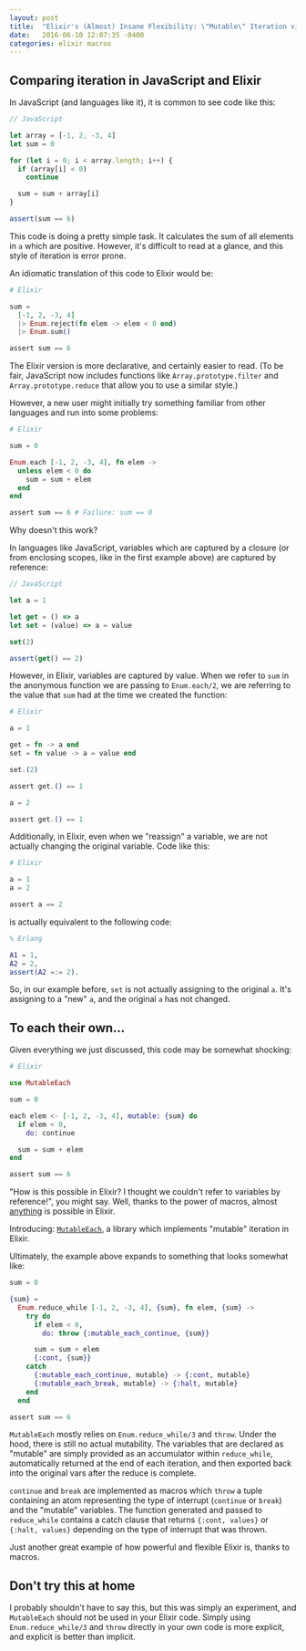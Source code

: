 ```yaml
---
layout: post
title:  "Elixir's (Almost) Insane Flexibility: \"Mutable\" Iteration via Macros"
date:   2016-06-10 12:07:35 -0400
categories: elixir macros
---
```

## Comparing iteration in JavaScript and Elixir

In JavaScript (and languages like it), it is common to see code like this:

```javascript
// JavaScript

let array = [-1, 2, -3, 4]
let sum = 0

for (let i = 0; i < array.length; i++) {
  if (array[i] < 0)
    continue

  sum = sum + array[i]
}

assert(sum == 6)
```

This code is doing a pretty simple task. It calculates the sum of all elements in `a` which are positive. However, it's difficult to read at a glance, and this style of iteration is error prone.

An idiomatic translation of this code to Elixir would be:

```elixir
# Elixir

sum =
  [-1, 2, -3, 4]
  |> Enum.reject(fn elem -> elem < 0 end)
  |> Enum.sum()

assert sum == 6
```

The Elixir version is more declarative, and certainly easier to read. (To be fair, JavaScript now includes functions like `Array.prototype.filter` and `Array.prototype.reduce` that allow you to use a similar style.)

However, a new user might initially try something familiar from other languages and run into some problems:

```elixir
# Elixir

sum = 0

Enum.each [-1, 2, -3, 4], fn elem ->
  unless elem < 0 do
    sum = sum + elem
  end
end

assert sum == 6 # Failure: sum == 0
```

Why doesn't this work?

In languages like JavaScript, variables which are captured by a closure (or from enclosing scopes, like in the first example above) are captured by reference:

```javascript
// JavaScript

let a = 1

let get = () => a
let set = (value) => a = value

set(2)

assert(get() == 2)
```

However, in Elixir, variables are captured by value. When we refer to `sum` in the anonymous function we are passing to `Enum.each/2`, we are referring to the value that `sum` had at the time we created the function:

```elixir
# Elixir

a = 1

get = fn -> a end
set = fn value -> a = value end

set.(2)

assert get.() == 1

a = 2

assert get.() == 1
```

Additionally, in Elixir, even when we "reassign" a variable, we are not actually changing the original variable. Code like this:

```elixir
# Elixir

a = 1
a = 2

assert a == 2
```

is actually equivalent to the following code:

```erlang
% Erlang

A1 = 1,
A2 = 2,
assert(A2 =:= 2).
```

So, in our example before, `set` is not actually assigning to the original `a`. It's assigning to a "new" `a`, and the original `a` has not changed.

<!-- If we wanted to implement the original example in Elixir without using any standard library functions, we could do it like so:

```elixir
defmodule MySum do
  def sum_positive(list) do
    do_sum_positive(list, 0)
  end

  def do_sum_positive([elem | rest], acc) when elem < 0 do
    do_sum_positive(rest, acc)
  end

  def do_sum_positive([elem | rest], acc) do
    do_sum_positive(rest, acc + elem)
  end

  def do_sum_positive([], acc) do
    acc
  end
end

assert MySum.sum_positive([-1, 2, -3, 4]) == 6
```

All iteration in Elixir must be implemented using recursion. Even the functions in `Enum` are ultimately implemented using recursion. -->

## To each their own...

Given everything we just discussed, this code may be somewhat shocking:

```elixir
# Elixir

use MutableEach

sum = 0

each elem <- [-1, 2, -3, 4], mutable: {sum} do
  if elem < 0,
    do: continue

  sum = sum + elem
end

assert sum == 6
```

"How is this possible in Elixir? I thought we couldn't refer to variables by reference!", you might say. Well, thanks to the power of macros, almost [anything](https://github.com/wojtekmach/oop) is possible in Elixir.

Introducing: [`MutableEach`](https://github.com/antipax/mutable_each), a library which implements "mutable" iteration in Elixir.

Ultimately, the example above expands to something that looks somewhat like:

```elixir
sum = 0

{sum} =
  Enum.reduce_while [-1, 2, -3, 4], {sum}, fn elem, {sum} ->
    try do
      if elem < 0,
        do: throw {:mutable_each_continue, {sum}}

      sum = sum + elem
      {:cont, {sum}}
    catch
      {:mutable_each_continue, mutable} -> {:cont, mutable}
      {:mutable_each_break, mutable} -> {:halt, mutable}
    end
  end

assert sum == 6
```

`MutableEach` mostly relies on `Enum.reduce_while/3` and `throw`. Under the hood, there is still no actual mutability. The variables that are declared as "mutable" are simply provided as an accumulator within `reduce_while`, automatically returned at the end of each iteration, and then exported back into the original vars after the reduce is complete.

`continue` and `break` are implemented as macros which `throw` a tuple containing an atom representing the type of interrupt (`continue` or `break`) and the "mutable" variables. The function generated and passed to `reduce_while` contains a catch clause that returns `{:cont, values}` or `{:halt, values}` depending on the type of interrupt that was thrown.

Just another great example of how powerful and flexible Elixir is, thanks to macros.

## Don't try this at home

I probably shouldn't have to say this, but this was simply an experiment, and `MutableEach` should not be used in your Elixir code. Simply using `Enum.reduce_while/3` and `throw` directly in your own code is more explicit, and explicit is better than implicit.
